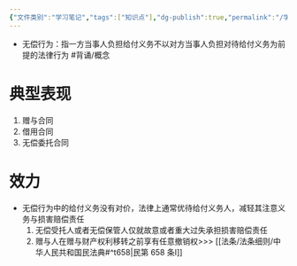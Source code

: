 ```yaml
---
{"文件类别":"学习笔记","tags":["知识点"],"dg-publish":true,"permalink":"/学习笔记studyup/知识点cheese/无偿行为/","dgPassFrontmatter":true,"noteIcon":"","created":"2024-09-13T08:54:58.864+08:00","updated":"2024-10-13T17:41:59.695+08:00"}
---
```


- 无偿行为：指一方当事人负担给付义务不以对方当事人负担对待给付义务为前提的法律行为 #背诵/概念 
# 典型表现
1. 赠与合同
2. 借用合同
3. 无偿委托合同
# 效力
- 无偿行为中的给付义务没有对价，法律上通常优待给付义务人，减轻其注意义务与损害赔偿责任
	1. 无偿受托人或者无偿保管人仅就故意或者重大过失承担损害赔偿责任
	2. 赠与人在赠与财产权利移转之前享有任意撤销权>>> [[法条/法条细则/中华人民共和国民法典#^t658\|民第 658 条Ⅰ]]